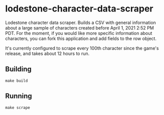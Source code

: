 # lodestone-character-data-scraper
Lodestone character data scraper. Builds a CSV with general information about a large sample of characters created before April 1, 2021 2:52 PM PDT.
For the moment, if you would like more specific information about characters, you can fork this application and add fields to the row object.

It's currently configured to scrape every 100th character since the game's release, and takes about 12 hours to run.

## Building
`make build`

## Running
`make scrape`